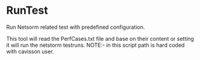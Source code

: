 # RunTest
Run Netsorm related test with predefined configuration.

This tool will read the PerfCases.txt file and base on their content or setting it will run the netstorm testruns.
NOTE:- in this script path is hard coded with cavisson user.
